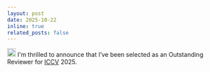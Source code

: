 ```yaml
---
layout: post
date: 2025-10-22
inline: true
related_posts: false
---
```


<img class="emoji" title=":trophy:" alt=":trophy:" src="https://github.githubassets.com/images/icons/emoji/unicode/1f3c6.png" height="20" width="20"> I'm thrilled to announce that I’ve been selected as an Outstanding Reviewer for <a href="https://iccv.thecvf.com/" target="_blank" rel="noopener noreferrer">ICCV</a> 2025.
